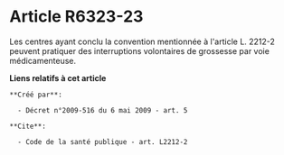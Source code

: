 # Article R6323-23

Les centres ayant conclu la convention mentionnée à l'article L. 2212-2 peuvent pratiquer des interruptions volontaires de
grossesse par voie médicamenteuse.

**Liens relatifs à cet article**

	**Créé par**:

	  - Décret n°2009-516 du 6 mai 2009 - art. 5

	**Cite**:

	  - Code de la santé publique - art. L2212-2
